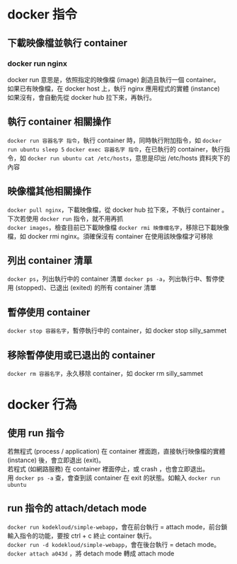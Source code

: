 # docker 指令
  
## 下載映像檔並執行 container
### docker run nginx
docker run 意思是，依照指定的映像檔 (image) 創造且執行一個 container。  
如果已有映像檔，在 docker host 上，執行 nginx 應用程式的實體 (instance)  
如果沒有，會自動先從 docker hub 拉下來，再執行。  
  
## 執行 container 相關操作
```docker run 容器名字 指令```，執行 container 時，同時執行附加指令，如 ```docker run ubuntu sleep 5```
```docker exec 容器名字 指令```，在已執行的 container，執行指令，如 ```docker run ubuntu cat /etc/hosts```，意思是印出 /etc/hosts 資料夾下的內容
  
## 映像檔其他相關操作
```docker pull nginx```，下載映像檔，從 docker hub 拉下來，不執行 container 。下次若使用 ```docker run``` 指令，就不用再抓  
```docker images```，檢查目前已下載映像檔
```docker rmi 映像檔名字```，移除已下載映像檔，如 docker rmi nginx。須確保沒有 container 在使用該映像檔才可移除
  
## 列出 container 清單
```docker ps```，列出執行中的 container 清單
```docker ps -a```，列出執行中、暫停使用 (stopped)、已退出 (exited) 的所有 container 清單
  
## 暫停使用 container 
```docker stop 容器名字```，暫停執行中的 container，如 docker stop silly_sammet
  
## 移除暫停使用或已退出的 container 
```docker rm 容器名字```，永久移除 container，如 docker rm silly_sammet
  
# docker 行為
  
## 使用 run 指令
若無程式 (process / application) 在 container 裡面跑，直接執行映像檔的實體 (instance) 後，會立即退出 (exit)。  
若程式 (如網路服務) 在 container 裡面停止，或 crash ，也會立即退出。  
用 ```docker ps -a``` 查，會查到該 container 在 exit 的狀態。如輸入 ```docker run ubuntu```   
## run 指令的 attach/detach mode
```docker run kodekloud/simple-webapp```，會在前台執行 = attach mode，前台鎖輸入指令的功能，要按 ctrl + c 終止 container 執行。      
```docker run -d kodekloud/simple-webapp```，會在後台執行 = detach mode。    
```docker attach a043d``` ，將 detach mode 轉成 attach mode  
